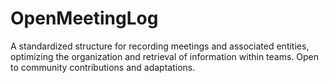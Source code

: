 # OpenMeetingLog
A standardized structure for recording meetings and associated entities, optimizing the organization and retrieval of information within teams. Open to community contributions and adaptations.
